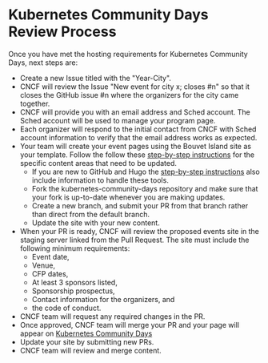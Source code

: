 # Kubernetes Community Days Review Process

Once you have met the hosting requirements for Kubernetes Community Days, next steps are:

* Create a new Issue titled with the "Year-City".
* CNCF will review the Issue "New event for city x; closes #n" so that it closes the GitHub issue #n where the organizers for the city came together.
* CNCF will provide you with an email address and Sched account. The Sched account will be used to manage your program page.
* Each organizer will respond to the initial contact from CNCF with Sched account information to verify that the email address works as expected. 
* Your team will create your event pages using the Bouvet Island site as your template. Follow the follow these [step-by-step instructions](https://docs.google.com/document/d/114lN9Mi1_jbhudMk25NE7J_0wONRCx9jbJH9A-Af35s/edit?usp=sharing) for the specific content areas that need to be updated.
  * If you are new to GitHub and Hugo the [step-by-step instructions](https://docs.google.com/document/d/114lN9Mi1_jbhudMk25NE7J_0wONRCx9jbJH9A-Af35s/edit?usp=sharing) also include information to handle these tools.
  * Fork the kubernetes-community-days repository and make sure that your fork is up-to-date whenever you are making updates.
  * Create a new branch, and submit your PR from that branch rather than direct from the default branch.
  * Update the site with your new content.
* When your PR is ready, CNCF will review the proposed events site in the staging server linked from the Pull Request. The site must include the following minimum requirements: 
  * Event date, 
  * Venue, 
  * CFP dates, 
  * At least 3 sponsors listed, 
  * Sponsorship prospectus, 
  * Contact information for the organizers, and 
  * the code of conduct. 
* CNCF team will request any required changes in the PR.
* Once approved, CNCF team will merge your PR and your page will appear on [Kubernetes Community Days](https://kubernetescommunitydays.org/)
* Update your site by submitting new PRs. 
* CNCF team will review and merge content. 
